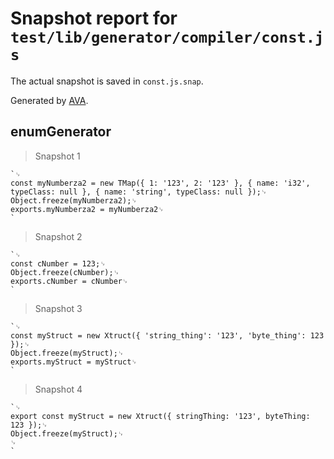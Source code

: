 # Snapshot report for `test/lib/generator/compiler/const.js`

The actual snapshot is saved in `const.js.snap`.

Generated by [AVA](https://ava.li).

## enumGenerator

> Snapshot 1

    `␊
    const myNumberza2 = new TMap({ 1: '123', 2: '123' }, { name: 'i32', typeClass: null }, { name: 'string', typeClass: null });␊
    Object.freeze(myNumberza2);␊
    exports.myNumberza2 = myNumberza2␊
    `

> Snapshot 2

    `␊
    const cNumber = 123;␊
    Object.freeze(cNumber);␊
    exports.cNumber = cNumber␊
    `

> Snapshot 3

    `␊
    const myStruct = new Xtruct({ 'string_thing': '123', 'byte_thing': 123 });␊
    Object.freeze(myStruct);␊
    exports.myStruct = myStruct␊
    `

> Snapshot 4

    `␊
    export const myStruct = new Xtruct({ stringThing: '123', byteThing: 123 });␊
    Object.freeze(myStruct);␊
    ␊
    `

